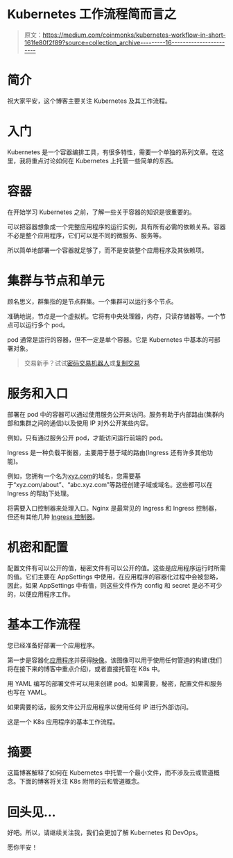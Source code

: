 # Kubernetes 工作流程简而言之

> 原文：<https://medium.com/coinmonks/kubernetes-workflow-in-short-161fe80f2f89?source=collection_archive---------16----------------------->

# **简介**

祝大家平安，这个博客主要关注 Kubernetes 及其工作流程。

# **入门**

Kubernetes 是一个容器编排工具，有很多特性，需要一个单独的系列文章。在这里，我将重点讨论如何在 Kubernetes 上托管一些简单的东西。

# 容器

在开始学习 Kubernetes 之前，了解一些关于容器的知识是很重要的。

可以把容器想象成一个完整应用程序的运行实例，具有所有必需的依赖关系。容器不必是整个应用程序，它们可以是不同的微服务、服务等。

所以简单地部署一个容器就足够了，而不是安装整个应用程序及其依赖项。

# 集群与节点和单元

顾名思义，群集指的是节点群集。一个集群可以运行多个节点。

准确地说，节点是一个虚拟机。它将有中央处理器，内存，只读存储器等。一个节点可以运行多个 pod。

pod 通常是运行的容器，但不一定是单个容器。它是 Kubernetes 中基本的可部署对象。

> 交易新手？试试[密码交易机器人](/coinmonks/crypto-trading-bot-c2ffce8acb2a)或[复制交易](/coinmonks/top-10-crypto-copy-trading-platforms-for-beginners-d0c37c7d698c)

# **服务和入口**

部署在 pod 中的容器可以通过使用服务公开来访问。服务有助于内部路由(集群内部和集群之间的通信)以及使用 IP 对外公开某些内容。

例如，只有通过服务公开 pod，才能访问运行前端的 pod。

Ingress 是一种负载平衡器，主要用于基于域的路由(Ingress 还有许多其他功能)。

例如，您拥有一个名为[xyz.com](http://xyz.com)的域名，您需要基于“xyz.com/about”、“abc.xyz.com”等路径创建子域或域名。这些都可以在 Ingress 的帮助下处理。

将需要入口控制器来处理入口。Nginx 是最常见的 Ingress 和 Ingress 控制器，但还有其他几种 [Ingress 控制器](https://kubernetes.io/docs/concepts/services-networking/ingress-controllers/#additional-controllers)。

# 机密和配置

配置文件有可以公开的值，秘密文件有可以公开的值。这些是应用程序运行时所需的值。它们主要在 AppSettings 中使用，在应用程序的容器化过程中会被忽略，因此，如果 AppSettings 中有值，则这些文件作为 config 和 secret 是必不可少的，以便应用程序工作。

# 基本工作流程

您已经准备好部署一个应用程序。

第一步是容器化[应用程序](https://shajith.hashnode.dev/containerizing-an-angular-app)并获得[映像](https://shajith.hashnode.dev/creating-our-own-image-using-dockerfile)。该图像可以用于使用任何管道的构建(我们将在接下来的博客中重点介绍)，或者直接托管在 K8s 中。

用 YAML 编写的部署文件可以用来创建 pod。如果需要，秘密，配置文件和服务也写在 YAML。

如果需要的话，服务文件公开应用程序以使用任何 IP 进行外部访问。

这是一个 K8s 应用程序的基本工作流程。

# 摘要

这篇博客解释了如何在 Kubernetes 中托管一个最小文件，而不涉及云或管道概念。下面的博客将关注 K8s 附带的云和管道概念。

# 回头见…

好吧。所以，请继续关注我，我们会更加了解 Kubernetes 和 DevOps。

愿你平安！